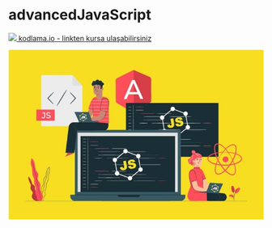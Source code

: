 # advancedJavaScript
<a Kursa Linkten ulasin href="https://www.kodlama.io/p/yazilim-gelistirici-yetistirme-kampi-javascript"> <img width=18 src="https://imgyukle.com/f/2021/10/19/kyYOJ0.png"> kodlama.io - linkten kursa ulaşabilirsiniz </a>
<p align="center"><img src="img/JavaScriptCourse.jpg"></p>

###
